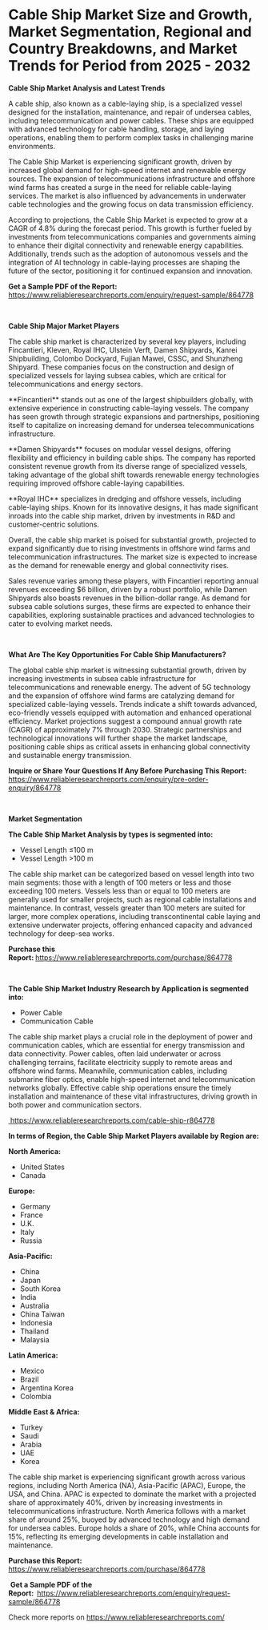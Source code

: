 <p><h1>Cable Ship Market Size and Growth, Market Segmentation, Regional and Country Breakdowns, and Market Trends for Period from 2025 -  2032</h1></p><p><strong>Cable Ship Market Analysis and Latest Trends</strong></p>
<p><p>A cable ship, also known as a cable-laying ship, is a specialized vessel designed for the installation, maintenance, and repair of undersea cables, including telecommunication and power cables. These ships are equipped with advanced technology for cable handling, storage, and laying operations, enabling them to perform complex tasks in challenging marine environments.</p><p>The Cable Ship Market is experiencing significant growth, driven by increased global demand for high-speed internet and renewable energy sources. The expansion of telecommunications infrastructure and offshore wind farms has created a surge in the need for reliable cable-laying services. The market is also influenced by advancements in underwater cable technologies and the growing focus on data transmission efficiency.</p><p>According to projections, the Cable Ship Market is expected to grow at a CAGR of 4.8% during the forecast period. This growth is further fueled by investments from telecommunications companies and governments aiming to enhance their digital connectivity and renewable energy capabilities. Additionally, trends such as the adoption of autonomous vessels and the integration of AI technology in cable-laying processes are shaping the future of the sector, positioning it for continued expansion and innovation.</p></p>
<p><strong>Get a Sample PDF of the Report:&nbsp;</strong> <a href="https://www.reliableresearchreports.com/enquiry/request-sample/864778?utm_campaign=2461&utm_medium=2&utm_source=Github&utm_content=ia&utm_term=19022025&utm_id=cable-ship">https://www.reliableresearchreports.com/enquiry/request-sample/864778</a></p>
<p>&nbsp;</p>
<p><strong>Cable Ship Major Market Players</strong></p>
<p><p>The cable ship market is characterized by several key players, including Fincantieri, Kleven, Royal IHC, Ulstein Verft, Damen Shipyards, Kanrei Shipbuilding, Colombo Dockyard, Fujian Mawei, CSSC, and Shunzheng Shipyard. These companies focus on the construction and design of specialized vessels for laying subsea cables, which are critical for telecommunications and energy sectors.</p><p>**Fincantieri** stands out as one of the largest shipbuilders globally, with extensive experience in constructing cable-laying vessels. The company has seen growth through strategic expansions and partnerships, positioning itself to capitalize on increasing demand for undersea telecommunications infrastructure.</p><p>**Damen Shipyards** focuses on modular vessel designs, offering flexibility and efficiency in building cable ships. The company has reported consistent revenue growth from its diverse range of specialized vessels, taking advantage of the global shift towards renewable energy technologies requiring improved offshore cable-laying capabilities.</p><p>**Royal IHC** specializes in dredging and offshore vessels, including cable-laying ships. Known for its innovative designs, it has made significant inroads into the cable ship market, driven by investments in R&D and customer-centric solutions.</p><p>Overall, the cable ship market is poised for substantial growth, projected to expand significantly due to rising investments in offshore wind farms and telecommunication infrastructures. The market size is expected to increase as the demand for renewable energy and global connectivity rises.</p><p>Sales revenue varies among these players, with Fincantieri reporting annual revenues exceeding $6 billion, driven by a robust portfolio, while Damen Shipyards also boasts revenues in the billion-dollar range. As demand for subsea cable solutions surges, these firms are expected to enhance their capabilities, exploring sustainable practices and advanced technologies to cater to evolving market needs.</p></p>
<p>&nbsp;</p>
<p><strong>What Are The Key Opportunities For Cable Ship Manufacturers?</strong></p>
<p><p>The global cable ship market is witnessing substantial growth, driven by increasing investments in subsea cable infrastructure for telecommunications and renewable energy. The advent of 5G technology and the expansion of offshore wind farms are catalyzing demand for specialized cable-laying vessels. Trends indicate a shift towards advanced, eco-friendly vessels equipped with automation and enhanced operational efficiency. Market projections suggest a compound annual growth rate (CAGR) of approximately 7% through 2030. Strategic partnerships and technological innovations will further shape the market landscape, positioning cable ships as critical assets in enhancing global connectivity and sustainable energy transmission.</p></p>
<p><strong>Inquire or Share Your Questions If Any Before Purchasing This Report:</strong> <a href="https://www.reliableresearchreports.com/enquiry/pre-order-enquiry/864778?utm_campaign=2461&utm_medium=2&utm_source=Github&utm_content=ia&utm_term=19022025&utm_id=cable-ship">https://www.reliableresearchreports.com/enquiry/pre-order-enquiry/864778</a></p>
<p>&nbsp;</p>
<p><strong>Market Segmentation</strong></p>
<p><strong>The Cable Ship Market Analysis by types is segmented into:</strong></p>
<p><ul><li>Vessel Length ≤100 m</li><li>Vessel Length >100 m</li></ul></p>
<p><p>The cable ship market can be categorized based on vessel length into two main segments: those with a length of 100 meters or less and those exceeding 100 meters. Vessels less than or equal to 100 meters are generally used for smaller projects, such as regional cable installations and maintenance. In contrast, vessels greater than 100 meters are suited for larger, more complex operations, including transcontinental cable laying and extensive underwater projects, offering enhanced capacity and advanced technology for deep-sea works.</p></p>
<p><strong>Purchase this Report:&nbsp;</strong><a href="https://www.reliableresearchreports.com/purchase/864778?utm_campaign=2461&utm_medium=2&utm_source=Github&utm_content=ia&utm_term=19022025&utm_id=cable-ship">https://www.reliableresearchreports.com/purchase/864778</a></p>
<p>&nbsp;</p>
<p><strong>The Cable Ship Market Industry Research by Application is segmented into:</strong></p>
<p><ul><li>Power Cable</li><li>Communication Cable</li></ul></p>
<p><p>The cable ship market plays a crucial role in the deployment of power and communication cables, which are essential for energy transmission and data connectivity. Power cables, often laid underwater or across challenging terrains, facilitate electricity supply to remote areas and offshore wind farms. Meanwhile, communication cables, including submarine fiber optics, enable high-speed internet and telecommunication networks globally. Effective cable ship operations ensure the timely installation and maintenance of these vital infrastructures, driving growth in both power and communication sectors.</p></p>
<p><a href="https://www.reliableresearchreports.com/cable-ship-r864778?utm_campaign=2461&utm_medium=2&utm_source=Github&utm_content=ia&utm_term=19022025&utm_id=cable-ship">&nbsp;https://www.reliableresearchreports.com/cable-ship-r864778</a></p>
<p><strong>In terms of Region, the Cable Ship Market Players available by Region are:</strong></p>
<p>
    <p> <strong> North America: </strong>
        <ul>
            <li>United States</li>
            <li>Canada</li>
        </ul>
        </p> 
    <p> <strong> Europe: </strong>
        <ul>
            <li>Germany</li>
            <li>France</li>
            <li>U.K.</li>
            <li>Italy</li>
            <li>Russia</li>
        </ul>
        </p> 
    <p> <strong> Asia-Pacific: </strong>
        <ul>
            <li>China</li>
            <li>Japan</li>
            <li>South Korea</li>
            <li>India</li>
            <li>Australia</li>
            <li>China Taiwan</li>
            <li>Indonesia</li>
            <li>Thailand</li>
            <li>Malaysia</li>
        </ul>
        </p> 
    <p> <strong> Latin America: </strong>
        <ul>
            <li>Mexico</li>
            <li>Brazil</li>
            <li>Argentina Korea</li>
            <li>Colombia</li>
        </ul>
        </p> 
    <p> <strong> Middle East & Africa: </strong>
        <ul>
            <li>Turkey</li>
            <li>Saudi</li>
            <li>Arabia</li>
            <li>UAE</li>
            <li>Korea</li>
        </ul>
    </p>
    </p>
<p><p>The cable ship market is experiencing significant growth across various regions, including North America (NA), Asia-Pacific (APAC), Europe, the USA, and China. APAC is expected to dominate the market with a projected share of approximately 40%, driven by increasing investments in telecommunications infrastructure. North America follows with a market share of around 25%, buoyed by advanced technology and high demand for undersea cables. Europe holds a share of 20%, while China accounts for 15%, reflecting its emerging developments in cable installation and maintenance.</p></p>
<p><strong>Purchase this Report: </strong><a href="https://www.reliableresearchreports.com/purchase/864778?utm_campaign=2461&utm_medium=2&utm_source=Github&utm_content=ia&utm_term=19022025&utm_id=cable-ship">https://www.reliableresearchreports.com/purchase/864778</a></p>
<p>&nbsp;<strong>Get a Sample PDF of the Report:&nbsp;&nbsp;</strong><a href="https://www.reliableresearchreports.com/enquiry/request-sample/864778?utm_campaign=2461&utm_medium=2&utm_source=Github&utm_content=ia&utm_term=19022025&utm_id=cable-ship">https://www.reliableresearchreports.com/enquiry/request-sample/864778</a></p>
<p><strong></strong></p>
<p>Check more reports on <a href="https://www.reliableresearchreports.com/?utm_campaign=2461&utm_medium=2&utm_source=Github&utm_content=ia&utm_term=19022025&utm_id=cable-ship">https://www.reliableresearchreports.com/</a></p>